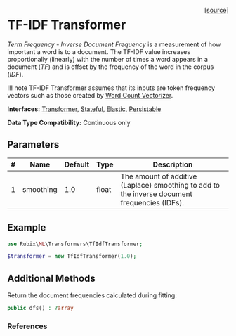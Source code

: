 <span style="float:right;"><a href="https://github.com/RubixML/ML/blob/master/src/Transformers/TfIdfTransformer.php">[source]</a></span>

# TF-IDF Transformer
*Term Frequency - Inverse Document Frequency* is a measurement of how important a word is to a document. The TF-IDF value increases proportionally (linearly) with the number of times a word appears in a document (*TF*) and is offset by the frequency of the word in the corpus (*IDF*).

!!! note
    TF-IDF Transformer assumes that its inputs are token frequency vectors such as those created by [Word Count Vectorizer](word-count-vectorizer.md).

**Interfaces:** [Transformer](api.md#transformer), [Stateful](api.md#stateful), [Elastic](api.md#elastic), [Persistable](../persistable.md)

**Data Type Compatibility:** Continuous only

## Parameters
| # | Name | Default | Type | Description |
|---|---|---|---|---|
| 1 | smoothing | 1.0 | float | The amount of additive (Laplace) smoothing to add to the inverse document frequencies (IDFs). |

## Example
```php
use Rubix\ML\Transformers\TfIdfTransformer;

$transformer = new TfIdfTransformer(1.0);
```

## Additional Methods
Return the document frequencies calculated during fitting:
```php
public dfs() : ?array
```

### References
[^1]: S. Robertson. (2003). Understanding Inverse Document Frequency: On theoretical arguments for IDF.